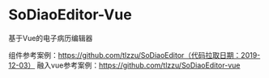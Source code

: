 # SoDiaoEditor-Vue
基于Vue的电子病历编辑器

组件参考案例：https://github.com/tlzzu/SoDiaoEditor（代码拉取日期：2019-12-03）
融入vue参考案例：https://github.com/tlzzu/SoDiaoEditor-vue

